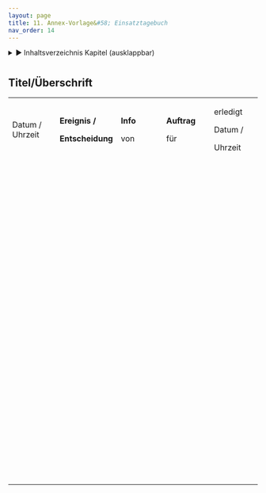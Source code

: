 ```yaml
---
layout: page
title: 11. Annex-Vorlage&#58; Einsatztagebuch
nav_order: 14
---
```


<details markdown="block">
  <summary>
      &#9658; Inhaltsverzeichnis Kapitel (ausklappbar)
  </summary>

1. TOC
{:toc}
 </details>

   <p></p>


#

## Titel/Überschrift

<table>
<colgroup>
<col style="width: 20%" />
<col style="width: 20%" />
<col style="width: 20%" />
<col style="width: 20%" />
<col style="width: 20%" />
</colgroup>
<tbody>
<tr class="odd">
<td><p>Datum / Uhrzeit</p></td>
<td><p><strong>Ereignis /</strong></p>
<p><strong>Entscheidung</strong></p></td>
<td><p><strong>Info</strong></p>
<p>von</p></td>
<td><p><strong>Auftrag</strong></p>
<p>für</p></td>
<td><p>erledigt</p>
<p>Datum /</p>
<p>Uhrzeit</p></td>
</tr>
<tr class="even">
<td><p> </p>
<p> </p>
<p> </p></td>
<td><p><strong> </strong></p></td>
<td><p><strong> </strong></p></td>
<td><p><strong> </strong></p></td>
<td><p> </p></td>
</tr>
<tr class="odd">
<td><p> </p>
<p> </p>
<p> </p></td>
<td><p><strong> </strong></p></td>
<td><p><strong> </strong></p></td>
<td><p><strong> </strong></p></td>
<td><p> </p></td>
</tr>
<tr class="even">
<td><p> </p>
<p> </p>
<p> </p></td>
<td><p><strong> </strong></p></td>
<td><p><strong> </strong></p></td>
<td><p><strong> </strong></p></td>
<td><p> </p></td>
</tr>
<tr class="odd">
<td><p> </p>
<p> </p>
<p> </p></td>
<td><p><strong> </strong></p></td>
<td><p><strong> </strong></p></td>
<td><p><strong> </strong></p></td>
<td><p> </p></td>
</tr>
<tr class="even">
<td><p> </p>
<p> </p>
<p> </p></td>
<td><p><strong> </strong></p></td>
<td><p><strong> </strong></p></td>
<td><p><strong> </strong></p></td>
<td><p> </p></td>
</tr>
</tbody>
</table>

 

<div class="section fnlist" data-role="doc-footnotes">

</div>
